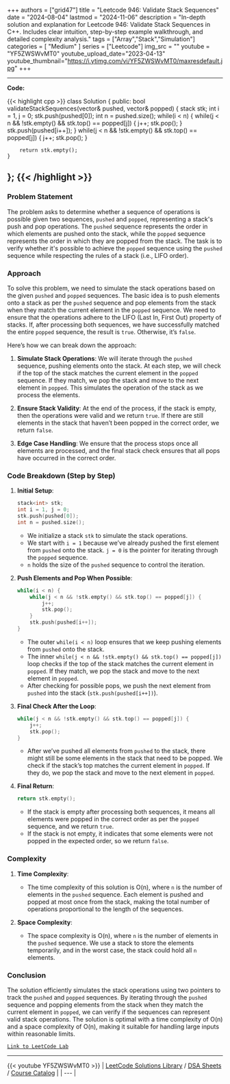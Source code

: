 
+++
authors = ["grid47"]
title = "Leetcode 946: Validate Stack Sequences"
date = "2024-08-04"
lastmod = "2024-11-06"
description = "In-depth solution and explanation for Leetcode 946: Validate Stack Sequences in C++. Includes clear intuition, step-by-step example walkthrough, and detailed complexity analysis."
tags = ["Array","Stack","Simulation"]
categories = [
    "Medium"
]
series = ["Leetcode"]
img_src = ""
youtube = "YF5ZWSWvMT0"
youtube_upload_date="2023-04-13"
youtube_thumbnail="https://i.ytimg.com/vi/YF5ZWSWvMT0/maxresdefault.jpg"
+++



---
**Code:**

{{< highlight cpp >}}
class Solution {
public:
    bool validateStackSequences(vector<int>& pushed, vector<int>& popped) {
        stack<int> stk;
        int i = 1, j = 0;
        stk.push(pushed[0]);
        int n = pushed.size();
        while(i < n) {
            while(j < n && !stk.empty() && stk.top() == popped[j]) {
                j++;
                stk.pop();
            }
            stk.push(pushed[i++]);
        }
        while(j < n && !stk.empty() && stk.top() == popped[j]) {
            j++;
            stk.pop();
        }        
        
        return stk.empty();
    }
};
{{< /highlight >}}
---

### Problem Statement

The problem asks to determine whether a sequence of operations is possible given two sequences, `pushed` and `popped`, representing a stack's push and pop operations. The `pushed` sequence represents the order in which elements are pushed onto the stack, while the `popped` sequence represents the order in which they are popped from the stack. The task is to verify whether it's possible to achieve the `popped` sequence using the `pushed` sequence while respecting the rules of a stack (i.e., LIFO order).

### Approach

To solve this problem, we need to simulate the stack operations based on the given `pushed` and `popped` sequences. The basic idea is to push elements onto a stack as per the `pushed` sequence and pop elements from the stack when they match the current element in the `popped` sequence. We need to ensure that the operations adhere to the LIFO (Last In, First Out) property of stacks. If, after processing both sequences, we have successfully matched the entire `popped` sequence, the result is `true`. Otherwise, it’s `false`.

Here’s how we can break down the approach:

1. **Simulate Stack Operations**: We will iterate through the `pushed` sequence, pushing elements onto the stack. At each step, we will check if the top of the stack matches the current element in the `popped` sequence. If they match, we pop the stack and move to the next element in `popped`. This simulates the operation of the stack as we process the elements.
  
2. **Ensure Stack Validity**: At the end of the process, if the stack is empty, then the operations were valid and we return `true`. If there are still elements in the stack that haven’t been popped in the correct order, we return `false`.

3. **Edge Case Handling**: We ensure that the process stops once all elements are processed, and the final stack check ensures that all pops have occurred in the correct order.

### Code Breakdown (Step by Step)

1. **Initial Setup**:
   ```cpp
   stack<int> stk;
   int i = 1, j = 0;
   stk.push(pushed[0]);
   int n = pushed.size();
   ```
   - We initialize a stack `stk` to simulate the stack operations.
   - We start with `i = 1` because we’ve already pushed the first element from `pushed` onto the stack. `j = 0` is the pointer for iterating through the `popped` sequence.
   - `n` holds the size of the `pushed` sequence to control the iteration.

2. **Push Elements and Pop When Possible**:
   ```cpp
   while(i < n) {
       while(j < n && !stk.empty() && stk.top() == popped[j]) {
           j++;
           stk.pop();
       }
       stk.push(pushed[i++]);
   }
   ```
   - The outer `while(i < n)` loop ensures that we keep pushing elements from `pushed` onto the stack.
   - The inner `while(j < n && !stk.empty() && stk.top() == popped[j])` loop checks if the top of the stack matches the current element in `popped`. If they match, we pop the stack and move to the next element in `popped`.
   - After checking for possible pops, we push the next element from `pushed` into the stack (`stk.push(pushed[i++])`).

3. **Final Check After the Loop**:
   ```cpp
   while(j < n && !stk.empty() && stk.top() == popped[j]) {
       j++;
       stk.pop();
   }
   ```
   - After we’ve pushed all elements from `pushed` to the stack, there might still be some elements in the stack that need to be popped. We check if the stack’s top matches the current element in `popped`. If they do, we pop the stack and move to the next element in `popped`.

4. **Final Return**:
   ```cpp
   return stk.empty();
   ```
   - If the stack is empty after processing both sequences, it means all elements were popped in the correct order as per the `popped` sequence, and we return `true`.
   - If the stack is not empty, it indicates that some elements were not popped in the expected order, so we return `false`.

### Complexity

1. **Time Complexity**:
   - The time complexity of this solution is O(n), where `n` is the number of elements in the `pushed` sequence. Each element is pushed and popped at most once from the stack, making the total number of operations proportional to the length of the sequences.
   
2. **Space Complexity**:
   - The space complexity is O(n), where `n` is the number of elements in the `pushed` sequence. We use a stack to store the elements temporarily, and in the worst case, the stack could hold all `n` elements.

### Conclusion

The solution efficiently simulates the stack operations using two pointers to track the `pushed` and `popped` sequences. By iterating through the `pushed` sequence and popping elements from the stack when they match the current element in `popped`, we can verify if the sequences can represent valid stack operations. The solution is optimal with a time complexity of O(n) and a space complexity of O(n), making it suitable for handling large inputs within reasonable limits.

[`Link to LeetCode Lab`](https://leetcode.com/problems/validate-stack-sequences/description/)

---
{{< youtube YF5ZWSWvMT0 >}}
| [LeetCode Solutions Library](https://grid47.xyz/leetcode/) / [DSA Sheets](https://grid47.xyz/sheets/) / [Course Catalog](https://grid47.xyz/courses/) |
| --- |

